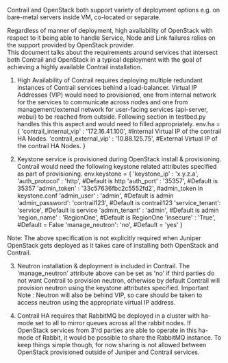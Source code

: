 Contrail and OpenStack both support variety of deployment options e.g. on bare-metal servers
inside VM, co-located or separate.  

Regardless of manner of deployment, high availability of OpenStack with respect to it being able to 
handle Service, Node and Link failures relies on the support provided by OpenStack provider.  
This document talks about the requirements around services that intersect both Contrail
and OpenStack in a typical deployment with the goal of achieving a highly available Contrail
installation.

1) High Availability of Contrail requires deploying multiple redundant instances of Contrail services 
behind a load-balancer. Virtual IP Addresses (VIP) would need to provisioned, one from internal
network for the services to communicate across nodes and one from management/external network for 
user-facing services (api-server, webui) to be reached from outside. Following section in testbed.py 
handles this this aspect and would need to filled appropriately.
env.ha = {
    'contrail_internal_vip'   : '172.16.41.100',      #Internal Virtual IP of the contrail HA Nodes.
    'contrail_external_vip'   : '10.88.125.75',       #External Virtual IP of the contrail HA Nodes.
}
  

2) Keystone service is provisioned during OpenStack install & provisioning. Contrail would need 
the following keystone related attributes specified as part of provisioning. 
env.keystone = {
    'keystone_ip'   : 'x.y.z.a',
    'auth_protocol' : 'http',                  #Default is http
    'auth_port'     : '35357',                 #Default is 35357
    'admin_token'   : '33c57636fbc2c5552fd2',  #admin_token in keystone.conf
    'admin_user'    : 'admin',                 #Default is admin
    'admin_password': 'contrail123',           #Default is contrail123
    'service_tenant': 'service',               #Default is service
    'admin_tenant'  : 'admin',                 #Default is admin
    'region_name'   : 'RegionOne',             #Default is RegionOne
    'insecure'      : 'True',                  #Default = False
    'manage_neutron': 'no',                    #Default = 'yes'
}

Note: The above specification is not explicitly required when Juniper OpenStack gets deployed as it 
takes care of installing both OpenStack and Contrail.   

3) Neutron installation & deployment is included in Contrail. The 
'manage_neutron' attribute above can be set as 'no' if third parties do not want Contrail to 
provision neutron, otherwise by default Contrail will provision neutron using the keystone 
attributes specified. 
Important Note : Neutron will also be behind VIP, so care should be taken to access neutron using the 
appropriate virtual IP address. 

4) Contrail HA requires that RabbitMQ be deployed in a cluster with ha-mode set to all 
to mirror queues across all the rabbit nodes. If OpenStack services from 3'rd parties are able to 
operate in this ha-mode of Rabbit, it would be possible to share the RabbitMQ instance. 
To keep things simple though, for now sharing is not allowed between OpenStack
provisioned outside of Juniper and Contrail services.
